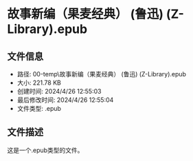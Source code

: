 ﻿# 故事新编（果麦经典） (鲁迅) (Z-Library).epub

## 文件信息
- 路径: 00-temp\故事新编（果麦经典） (鲁迅) (Z-Library).epub
- 大小: 221.78 KB
- 创建时间: 2024/4/26 12:55:03
- 最后修改时间: 2024/4/26 12:55:04
- 文件类型: .epub

## 文件描述
这是一个.epub类型的文件。

